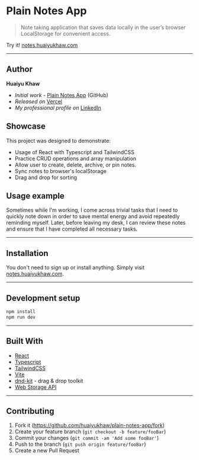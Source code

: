 # Plain Notes App

> Note taking application that saves data locally in the user’s browser LocalStorage for convenient access.

Try it! [notes.huaiyukhaw.com](https://notes.huaiyukhaw.com)

---
## Author

**Huaiyu Khaw** 
- *Initial work* - [Plain Notes App](https://github.com/huaiyukhaw/plain-notes-app) (GitHub)
- *Released on* [Vercel](https://vercel.com)
- *My professional profile on* [LinkedIn](https://www.linkedin.com/in/huaiyukhaw)

## Showcase

This project was designed to demonstrate:

* Usage of React with Typescript and TailwindCSS
* Practice CRUD operations and array manipulation
* Allow user to create, delete, archive, or pin notes.
* Sync notes to browser's localStorage
* Drag and drop for sorting

## Usage example

Sometimes while I'm working, I come across trivial tasks that I need to quickly note down in order to save mental energy and avoid repeatedly reminding myself. Later, before leaving my desk, I can review these notes and ensure that I have completed all necessary tasks.

---

## Installation

You don't need to sign up or install anything. Simply visit [notes.huaiyukhaw.com](https://notes.huaiyukhaw.com). 

---

## Development setup

```sh
npm install
npm run dev
```

---

## Built With

* [React](https://reactjs.org)
* [Typescript](https://www.typescriptlang.org)
* [TailwindCSS](https://tailwindcss.com)
* [Vite](https://vitejs.dev)
* [dnd-kit](https://dndkit.com) - drag & drop toolkit
* [Web Storage API](https://developer.mozilla.org/en-US/docs/Web/API/Web_Storage_API)

---

## Contributing

1. Fork it (<https://github.com/huaiyukhaw/plain-notes-app/fork>)
2. Create your feature branch (`git checkout -b feature/fooBar`)
3. Commit your changes (`git commit -am 'Add some fooBar'`)
4. Push to the branch (`git push origin feature/fooBar`)
5. Create a new Pull Request
